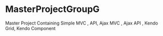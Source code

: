 # MasterProjectGroupG
Master Project Containing Simple MVC , API, Ajax MVC , Ajax API , Kendo Grid, Kendo Component
